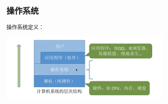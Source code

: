 ## 操作系统

操作系统定义：

![title](https://raw.githubusercontent.com/XQLong/Logging/master/img/2019/08/02/1564718862757-1564718862957.png)